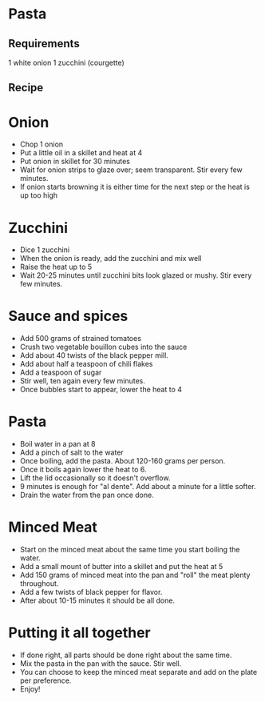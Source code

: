 # Pasta

## Requirements

1 white onion
1 zucchini (courgette)

## Recipe

# Onion
- Chop 1 onion
- Put a little oil in a skillet and heat at 4
- Put onion in skillet for 30 minutes
- Wait for onion strips to glaze over; seem transparent. Stir every few minutes.
- If onion starts browning it is either time for the next step or the heat is up too high

# Zucchini
- Dice 1 zucchini
- When the onion is ready, add the zucchini and mix well
- Raise the heat up to 5
- Wait 20-25 minutes until zucchini bits look glazed or mushy. Stir every few minutes.

# Sauce and spices
- Add 500 grams of strained tomatoes
- Crush two vegetable bouillon cubes into the sauce
- Add about 40 twists of the black pepper mill.
- Add about half a teaspoon of chili flakes
- Add a teaspoon of sugar
- Stir well, ten again every few minutes.
- Once bubbles start to appear, lower the heat to 4

# Pasta
- Boil water in a pan at 8
- Add a pinch of salt to the water
- Once boiling, add the pasta. About 120-160 grams per person.
- Once it boils again lower the heat to 6.
- Lift the lid occasionally so it doesn't overflow.
- 9 minutes is enough for "al dente". Add about a minute for a little softer.
- Drain the water from the pan once done.

# Minced Meat
- Start on the minced meat about the same time you start boiling the water.
- Add a small mount of butter into a skillet and put the heat at 5
- Add 150 grams of minced meat into the pan and "roll" the meat plenty throughout.
- Add a few twists of black pepper for flavor.
- After about 10-15 minutes it should be all done.

# Putting it all together
- If done right, all parts should be done right about the same time.
- Mix the pasta in the pan with the sauce. Stir well.
- You can choose to keep the minced meat separate and add on the plate per preference.
- Enjoy!
